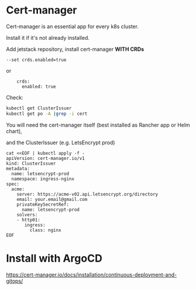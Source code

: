# Cert-manager

Cert-manager is an essential app for every k8s cluster.

Install it if it's not already installed.

Add jetstack repository,
install cert-manager **WITH CRDs**

    --set crds.enabled=true

or

        crds:
          enabled: true

Check:

```bash
kubectl get ClusterIssuer
kubectl get po -A |grep -i cert
```

You will need the cert-manager itself (best installed as Rancher app or Helm chart),

and the ClusterIssuer (e.g. LetsEncrypt prod)

    cat <<EOF | kubectl apply -f -
    apiVersion: cert-manager.io/v1
    kind: ClusterIssuer
    metadata:
      name: letsencrypt-prod
      namespace: ingress-nginx
    spec:
      acme:
        server: https://acme-v02.api.letsencrypt.org/directory
        email: your.email@gmail.com
        privateKeySecretRef:
          name: letsencrypt-prod
        solvers:
        - http01:
           ingress:
             class: nginx
    EOF

# Install with ArgoCD

https://cert-manager.io/docs/installation/continuous-deployment-and-gitops/

